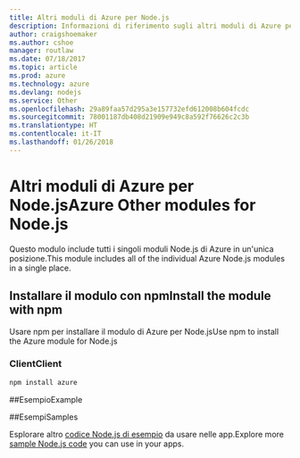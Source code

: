 ```yaml
---
title: Altri moduli di Azure per Node.js
description: Informazioni di riferimento sugli altri moduli di Azure per Node.js
author: craigshoemaker
ms.author: cshoe
manager: routlaw
ms.date: 07/18/2017
ms.topic: article
ms.prod: azure
ms.technology: azure
ms.devlang: nodejs
ms.service: Other
ms.openlocfilehash: 29a89faa57d295a3e157732efd612008b604fcdc
ms.sourcegitcommit: 78001187db408d21909e949c8a592f76626c2c3b
ms.translationtype: HT
ms.contentlocale: it-IT
ms.lasthandoff: 01/26/2018
---
```

# <a name="azure-other-modules-for-nodejs"></a><span data-ttu-id="5baad-103">Altri moduli di Azure per Node.js</span><span class="sxs-lookup"><span data-stu-id="5baad-103">Azure Other modules for Node.js</span></span>

<span data-ttu-id="5baad-104">Questo modulo include tutti i singoli moduli Node.js di Azure in un'unica posizione.</span><span class="sxs-lookup"><span data-stu-id="5baad-104">This module includes all of the individual Azure Node.js modules in a single place.</span></span>

## <a name="install-the-module-with-npm"></a><span data-ttu-id="5baad-105">Installare il modulo con npm</span><span class="sxs-lookup"><span data-stu-id="5baad-105">Install the module with npm</span></span>

<span data-ttu-id="5baad-106">Usare npm per installare il modulo di Azure per Node.js</span><span class="sxs-lookup"><span data-stu-id="5baad-106">Use npm to install the Azure module for Node.js</span></span>

### <a name="client"></a><span data-ttu-id="5baad-107">Client</span><span class="sxs-lookup"><span data-stu-id="5baad-107">Client</span></span>

```bash
npm install azure
```

##<a name="example"></a><span data-ttu-id="5baad-108">Esempio</span><span class="sxs-lookup"><span data-stu-id="5baad-108">Example</span></span>

##<a name="samples"></a><span data-ttu-id="5baad-109">Esempi</span><span class="sxs-lookup"><span data-stu-id="5baad-109">Samples</span></span>

<span data-ttu-id="5baad-110">Esplorare altro [codice Node.js di esempio](https://azure.microsoft.com/resources/samples/?platform=nodejs) da usare nelle app.</span><span class="sxs-lookup"><span data-stu-id="5baad-110">Explore more [sample Node.js code](https://azure.microsoft.com/resources/samples/?platform=nodejs) you can use in your apps.</span></span>